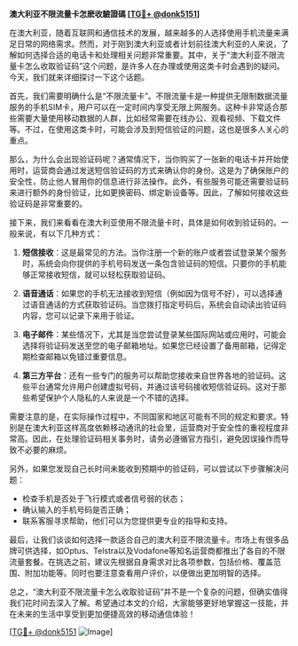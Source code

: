 **澳大利亚不限流量卡怎麽收驗證碼 [[TG💪+ @donk5151](https://t.me/s/donk5151)]**

在澳大利亚，随着互联网和通信技术的发展，越来越多的人选择使用手机流量来满足日常的网络需求。然而，对于刚到澳大利亚或者计划前往澳大利亚的人来说，了解如何选择合适的电话卡和处理相关问题非常重要。其中，关于“澳大利亚不限流量卡怎么收取验证码”这个问题，是许多人在办理或使用这类卡时会遇到的疑问。今天，我们就来详细探讨一下这个话题。

首先，我们需要明确什么是“不限流量卡”。不限流量卡是一种提供无限制数据流量服务的手机SIM卡，用户可以在一定时间内享受无限上网服务。这种卡非常适合那些需要大量使用移动数据的人群，比如经常需要在线办公、观看视频、下载文件等。不过，在使用这类卡时，可能会涉及到短信验证的问题，这也是很多人关心的重点。

那么，为什么会出现验证码呢？通常情况下，当你购买了一张新的电话卡并开始使用时，运营商会通过发送短信验证码的方式来确认你的身份。这是为了确保账户的安全性，防止他人冒用你的信息进行非法操作。此外，有些服务可能还需要验证码来进行额外的身份验证，比如更换密码、绑定新设备等。因此，了解如何接收这些验证码是非常重要的。

接下来，我们来看看在澳大利亚使用不限流量卡时，具体是如何收到验证码的。一般来说，有以下几种方式：

1. **短信接收**：这是最常见的方法。当你注册一个新的账户或者尝试登录某个服务时，系统会向你提供的手机号码发送一条包含验证码的短信。只要你的手机能够正常接收短信，就可以轻松获取验证码。

2. **语音通话**：如果您的手机无法接收到短信（例如因为信号不好），可以选择通过语音通话的方式获取验证码。当您拨打指定号码后，系统会自动读出验证码内容，您可以记录下来用于验证。

3. **电子邮件**：某些情况下，尤其是当您尝试登录某些国际网站或应用时，可能会选择将验证码发送至您的电子邮箱地址。如果您已经设置了备用邮箱，记得定期检查邮箱以免错过重要信息。

4. **第三方平台**：还有一些专门的服务可以帮助您接收来自世界各地的验证码。这些平台通常允许用户创建虚拟号码，并通过该号码接收短信验证码。这对于那些希望保护个人隐私的人来说是一个不错的选择。

需要注意的是，在实际操作过程中，不同国家和地区可能有不同的规定和要求。特别是在澳大利亚这样高度依赖移动通讯的社会里，运营商对于安全性的重视程度非常高。因此，在处理验证码相关事务时，请务必遵循官方指引，避免因误操作而导致不必要的麻烦。

另外，如果您发现自己长时间未能收到预期中的验证码，可以尝试以下步骤解决问题：
- 检查手机是否处于飞行模式或者信号弱的状态；
- 确认输入的手机号码是否正确；
- 联系客服寻求帮助，他们可以为您提供更专业的指导和支持。

最后，让我们谈谈如何选择一款适合自己的澳大利亚不限流量卡。市场上有很多品牌可供选择，如Optus、Telstra以及Vodafone等知名运营商都推出了各自的不限流量套餐。在挑选之前，建议先根据自身需求对比各项参数，包括价格、覆盖范围、附加功能等。同时也要注意查看用户评价，以便做出更加明智的选择。

总之，“澳大利亚不限流量卡怎么收取验证码”并不是一个复杂的问题，但确实值得我们花时间去深入了解。希望通过本文的介绍，大家能够更好地掌握这一技能，并在未来的生活中享受到更加便捷高效的移动通信体验！

[[TG💪+ @donk5151](https://t.me/s/donk5151) ![Image](https://i.postimg.cc/rwNCRYN7/Snipaste-2025-04-30-17-27-05.png)]